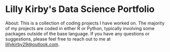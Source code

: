 # Lilly Kirby's Data Science Portfolio

About: This is a collection of coding projects I have worked on. The majority of my projects are coded in either R or Python, typically involving some packages outside of the base language. If you have any questions or suggestions, please feel free to reach out to me at lillykirby29@outlook.com.
